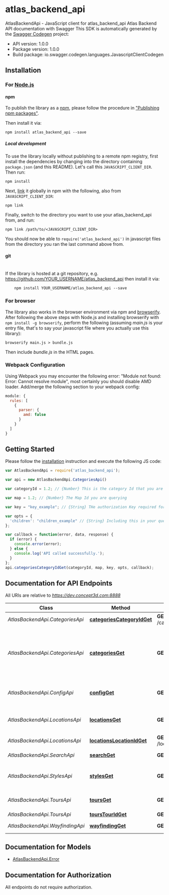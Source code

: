# atlas_backend_api

AtlasBackendApi - JavaScript client for atlas_backend_api
Atlas Backend API documentation with Swagger
This SDK is automatically generated by the [Swagger Codegen](https://github.com/swagger-api/swagger-codegen) project:

- API version: 1.0.0
- Package version: 1.0.0
- Build package: io.swagger.codegen.languages.JavascriptClientCodegen

## Installation

### For [Node.js](https://nodejs.org/)

#### npm

To publish the library as a [npm](https://www.npmjs.com/),
please follow the procedure in ["Publishing npm packages"](https://docs.npmjs.com/getting-started/publishing-npm-packages).

Then install it via:

```shell
npm install atlas_backend_api --save
```

##### Local development

To use the library locally without publishing to a remote npm registry, first install the dependencies by changing 
into the directory containing `package.json` (and this README). Let's call this `JAVASCRIPT_CLIENT_DIR`. Then run:

```shell
npm install
```

Next, [link](https://docs.npmjs.com/cli/link) it globally in npm with the following, also from `JAVASCRIPT_CLIENT_DIR`:

```shell
npm link
```

Finally, switch to the directory you want to use your atlas_backend_api from, and run:

```shell
npm link /path/to/<JAVASCRIPT_CLIENT_DIR>
```

You should now be able to `require('atlas_backend_api')` in javascript files from the directory you ran the last 
command above from.

#### git
#
If the library is hosted at a git repository, e.g.
https://github.com/YOUR_USERNAME/atlas_backend_api
then install it via:

```shell
    npm install YOUR_USERNAME/atlas_backend_api --save
```

### For browser

The library also works in the browser environment via npm and [browserify](http://browserify.org/). After following
the above steps with Node.js and installing browserify with `npm install -g browserify`,
perform the following (assuming *main.js* is your entry file, that's to say your javascript file where you actually 
use this library):

```shell
browserify main.js > bundle.js
```

Then include *bundle.js* in the HTML pages.

### Webpack Configuration

Using Webpack you may encounter the following error: "Module not found: Error:
Cannot resolve module", most certainly you should disable AMD loader. Add/merge
the following section to your webpack config:

```javascript
module: {
  rules: [
    {
      parser: {
        amd: false
      }
    }
  ]
}
```

## Getting Started

Please follow the [installation](#installation) instruction and execute the following JS code:

```javascript
var AtlasBackendApi = require('atlas_backend_api');

var api = new AtlasBackendApi.CategoriesApi()

var categoryId = 1.2; // {Number} This is the category Id that you are asking information about

var map = 1.2; // {Number} The Map Id you are querying

var key = "key_example"; // {String} THe authorization Key required for use by the Map.

var opts = { 
  'children': "children_example" // {String} Including this in your query will return the list of children categories and locations under the queried category.
};

var callback = function(error, data, response) {
  if (error) {
    console.error(error);
  } else {
    console.log('API called successfully.');
  }
};
api.categoriesCategoryIdGet(categoryId, map, key, opts, callback);

```

## Documentation for API Endpoints

All URIs are relative to *https://dev.concept3d.com:8888*

Class | Method | HTTP request | Description
------------ | ------------- | ------------- | -------------
*AtlasBackendApi.CategoriesApi* | [**categoriesCategoryIdGet**](docs/CategoriesApi.md#categoriesCategoryIdGet) | **GET** /categories/{categoryId} | Categories summary
*AtlasBackendApi.CategoriesApi* | [**categoriesGet**](docs/CategoriesApi.md#categoriesGet) | **GET** /categories | endpoint dedicated to information about categories and their children locations.
*AtlasBackendApi.ConfigApi* | [**configGet**](docs/ConfigApi.md#configGet) | **GET** /config | endpoint to return map configuration information
*AtlasBackendApi.LocationsApi* | [**locationsGet**](docs/LocationsApi.md#locationsGet) | **GET** /locations | Locations Endpoint.  Does not use a location ID
*AtlasBackendApi.LocationsApi* | [**locationsLocationIdGet**](docs/LocationsApi.md#locationsLocationIdGet) | **GET** /locations/{locationId} | locations summary
*AtlasBackendApi.SearchApi* | [**searchGet**](docs/SearchApi.md#searchGet) | **GET** /search | search summary
*AtlasBackendApi.StylesApi* | [**stylesGet**](docs/StylesApi.md#stylesGet) | **GET** /styles | styles API returns CSS for Styles from CMS
*AtlasBackendApi.ToursApi* | [**toursGet**](docs/ToursApi.md#toursGet) | **GET** /tours | Tours API without a Tour ID
*AtlasBackendApi.ToursApi* | [**toursTourIdGet**](docs/ToursApi.md#toursTourIdGet) | **GET** /tours/{tourId} | 
*AtlasBackendApi.WayfindingApi* | [**wayfindingGet**](docs/WayfindingApi.md#wayfindingGet) | **GET** /wayfinding | search summary


## Documentation for Models

 - [AtlasBackendApi.Error](docs/Error.md)


## Documentation for Authorization

 All endpoints do not require authorization.

